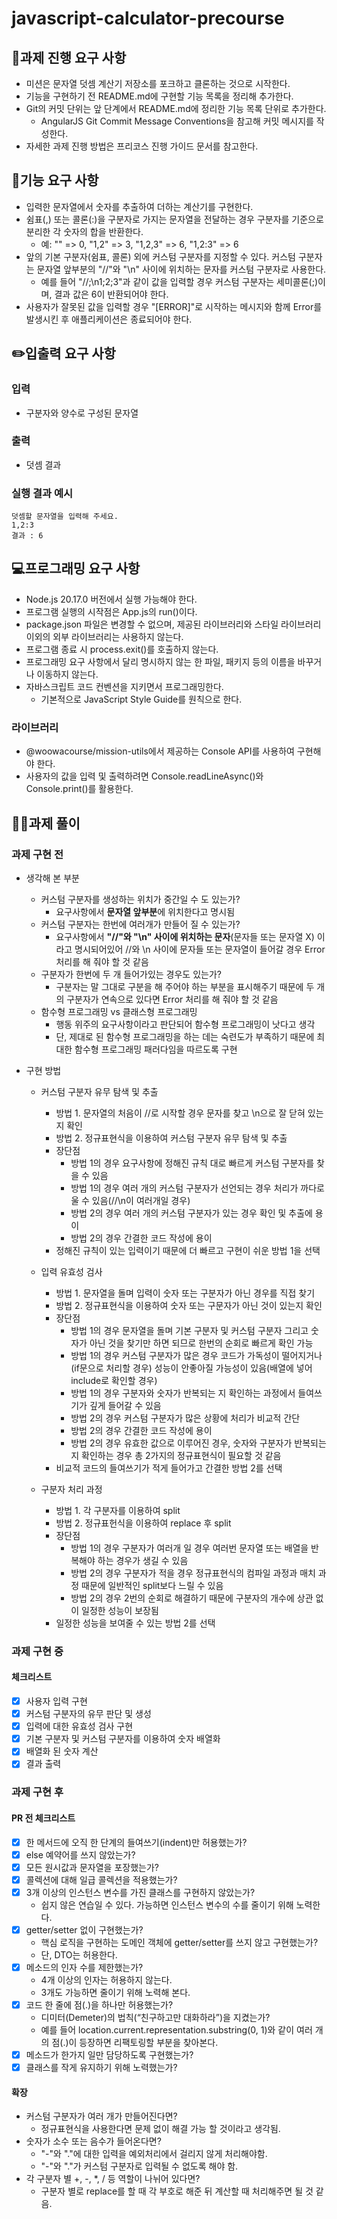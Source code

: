 # javascript-calculator-precourse
## 📑과제 진행 요구 사항
- 미션은 문자열 덧셈 계산기 저장소를 포크하고 클론하는 것으로 시작한다.
- 기능을 구현하기 전 README.md에 구현할 기능 목록을 정리해 추가한다.
- Git의 커밋 단위는 앞 단계에서 README.md에 정리한 기능 목록 단위로 추가한다.
  - AngularJS Git Commit Message Conventions을 참고해 커밋 메시지를 작성한다.
- 자세한 과제 진행 방법은 프리코스 진행 가이드 문서를 참고한다.
## 🚀기능 요구 사항
- 입력한 문자열에서 숫자를 추출하여 더하는 계산기를 구현한다.
- 쉼표(,) 또는 콜론(:)을 구분자로 가지는 문자열을 전달하는 경우 구분자를 기준으로 분리한 각 숫자의 합을 반환한다.
  - 예: "" => 0, "1,2" => 3, "1,2,3" => 6, "1,2:3" => 6
- 앞의 기본 구분자(쉼표, 콜론) 외에 커스텀 구분자를 지정할 수 있다. 커스텀 구분자는 문자열 앞부분의 "//"와 "\n" 사이에 위치하는 문자를 커스텀 구분자로 사용한다.
  - 예를 들어 "//;\n1;2;3"과 같이 값을 입력할 경우 커스텀 구분자는 세미콜론(;)이며, 결과 값은 6이 반환되어야 한다.
- 사용자가 잘못된 값을 입력할 경우 "[ERROR]"로 시작하는 메시지와 함께 Error를 발생시킨 후 애플리케이션은 종료되어야 한다.
## ✏️입출력 요구 사항
### 입력
- 구분자와 양수로 구성된 문자열
### 출력
- 덧셈 결과
### 실행 결과 예시
```
덧셈할 문자열을 입력해 주세요.
1,2:3
결과 : 6
```

## 💻프로그래밍 요구 사항
- Node.js 20.17.0 버전에서 실행 가능해야 한다.
- 프로그램 실행의 시작점은 App.js의 run()이다.
- package.json 파일은 변경할 수 없으며, 제공된 라이브러리와 스타일 라이브러리 이외의 외부 라이브러리는 사용하지 않는다.
- 프로그램 종료 시 process.exit()를 호출하지 않는다.
- 프로그래밍 요구 사항에서 달리 명시하지 않는 한 파일, 패키지 등의 이름을 바꾸거나 이동하지 않는다.
- 자바스크립트 코드 컨벤션을 지키면서 프로그래밍한다.
  - 기본적으로 JavaScript Style Guide를 원칙으로 한다.
### 라이브러리
- @woowacourse/mission-utils에서 제공하는 Console API를 사용하여 구현해야 한다.
- 사용자의 값을 입력 및 출력하려면 Console.readLineAsync()와 Console.print()를 활용한다.

## 👨‍💻과제 풀이
### 과제 구현 전
- 생각해 본 부분
  - 커스텀 구분자를 생성하는 위치가 중간일 수 도 있는가?
    - 요구사항에서 **문자열 앞부분**에 위치한다고 명시됨
  - 커스텀 구분자는 한번에 여러개가 만들어 질 수 있는가?
    - 요구사항에서 **"//"와 "\n" 사이에 위치하는 문자**(문자들 또는 문자열 X) 이라고 명시되어있어 //와 \\n 사이에 문자들 또는 문자열이 들어갈 경우 Error 처리를 해 줘야 할 것 같음
  - 구분자가 한번에 두 개 들어가있는 경우도 있는가?
    - 구분자는 말 그대로 구분을 해 주어야 하는 부분을 표시해주기 때문에 두 개의 구분자가 연속으로 있다면 Error 처리를 해 줘야 할 것 같음
  - 함수형 프로그래밍 vs 클래스형 프로그래밍
    - 행동 위주의 요구사항이라고 판단되어 함수형 프로그래밍이 낫다고 생각
    - 단, 제대로 된 함수형 프로그래밍을 하는 데는 숙련도가 부족하기 때문에 최대한 함수형 프로그래밍 패러다임을 따르도록 구현

- 구현 방법
  - 커스텀 구분자 유무 탐색 및 추출
    - 방법 1. 문자열의 처음이 //로 시작할 경우 문자를 찾고 \\n으로 잘 닫혀 있는지 확인
    - 방법 2. 정규표현식을 이용하여 커스텀 구분자 유무 탐색 및 추출
    - 장단점
      - 방법 1의 경우 요구사항에 정해진 규칙 대로 빠르게 커스텀 구분자를 찾을 수 있음
      - 방법 1의 경우 여러 개의 커스텀 구분자가 선언되는 경우 처리가 까다로울 수 있음(//\\n이 여러개일 경우)
      - 방법 2의 경우 여러 개의 커스텀 구분자가 있는 경우 확인 및 추출에 용이
      - 방법 2의 경우 간결한 코드 작성에 용이
    - 정해진 규칙이 있는 입력이기 때문에 더 빠르고 구현이 쉬운 방법 1을 선택

  - 입력 유효성 검사
    - 방법 1. 문자열을 돌며 입력이 숫자 또는 구분자가 아닌 경우를 직접 찾기
    - 방법 2. 정규표현식을 이용하여 숫자 또는 구문자가 아닌 것이 있는지 확인
    - 장단점
      - 방법 1의 경우 문자열을 돌며 기본 구분자 및 커스텀 구분자 그리고 숫자가 아닌 것을 찾기만 하면 되므로 한번의 순회로 빠르게 확인 가능
      - 방법 1의 경우 커스텀 구분자가 많은 경우 코드가 가독성이 떨어지거나(if문으로 처리할 경우) 성능이 안좋아질 가능성이 있음(배열에 넣어 include로 확인할 경우)
      - 방법 1의 경우 구분자와 숫자가 반복되는 지 확인하는 과정에서 들여쓰기가 깊게 들어갈 수 있음
      - 방법 2의 경우 커스텀 구분자가 많은 상황에 처리가 비교적 간단
      - 방법 2의 경우 간결한 코드 작성에 용이
      - 방법 2의 경우 유효한 값으로 이루어진 경우, 숫자와 구분자가 반복되는 지 확인하는 경우 총 2가지의 정규표현식이 필요할 것 같음
    - 비교적 코드의 들여쓰기가 적게 들어가고 간결한 방법 2를 선택

  - 구분자 처리 과정
    - 방법 1. 각 구분자를 이용하여 split
    - 방법 2. 정규표헌식을 이용하여 replace 후 split
    - 장단점
      - 방법 1의 경우 구분자가 여러개 일 경우 여러번 문자열 또는 배열을 반복해야 하는 경우가 생길 수 있음
      - 방법 2의 경우 구분자가 적을 경우 정규표현식의 컴파일 과정과 매치 과정 때문에 일반적인 split보다 느릴 수 있음
      - 방법 2의 경우 2번의 순회로 해결하기 때문에 구분자의 개수에 상관 없이 일정한 성능이 보장됨
    - 일정한 성능을 보여줄 수 있는 방법 2를 선택

### 과제 구현 중
#### 체크리스트
- [x] 사용자 입력 구현
- [x] 커스텀 구분자의 유무 판단 및 생성
- [x] 입력에 대한 유효성 검사 구현
- [x] 기본 구분자 및 커스텀 구분자를 이용하여 숫자 배열화
- [x] 배열화 된 숫자 계산
- [x] 결과 출력

### 과제 구현 후
#### PR 전 체크리스트
- [x] 한 메서드에 오직 한 단계의 들여쓰기(indent)만 허용했는가?
- [x] else 예약어를 쓰지 않았는가?
- [x] 모든 원시값과 문자열을 포장했는가?
- [x] 콜렉션에 대해 일급 콜렉션을 적용했는가?
- [x] 3개 이상의 인스턴스 변수를 가진 클래스를 구현하지 않았는가?
  - 쉽지 않은 연습일 수 있다. 가능하면 인스턴스 변수의 수를 줄이기 위해 노력한다.
- [x] getter/setter 없이 구현했는가?
  - 핵심 로직을 구현하는 도메인 객체에 getter/setter를 쓰지 않고 구현했는가?
  - 단, DTO는 허용한다.
- [x] 메소드의 인자 수를 제한했는가?
  - 4개 이상의 인자는 허용하지 않는다.
  - 3개도 가능하면 줄이기 위해 노력해 본다.
- [x] 코드 한 줄에 점(.)을 하나만 허용했는가?
  - 디미터(Demeter)의 법칙(“친구하고만 대화하라”)을 지켰는가?
  - 예를 들어 location.current.representation.substring(0, 1)와 같이 여러 개의 점(.)이 등장하면 리팩토링할 부분을 찾아본다.
- [x] 메소드가 한가지 일만 담당하도록 구현했는가?
- [x] 클래스를 작게 유지하기 위해 노력했는가?

#### 확장
- 커스텀 구분자가 여러 개가 만들어진다면?
  - 정규표현식을 사용한다면 문제 없이 해결 가능 할 것이라고 생각됨.
- 숫자가 소수 또는 음수가 들어온다면?
  - "-"와 "."에 대한 입력을 예외처리에서 걸리지 않게 처리해야함.
  - "-"와 "."가 커스텀 구분자로 입력될 수 없도록 해야 함.
- 각 구분자 별 +, -, *, / 등 역할이 나뉘어 있다면?
  - 구분자 별로 replace를 할 때 각 부호로 해준 뒤 계산할 때 처리해주면 될 것 같음.
